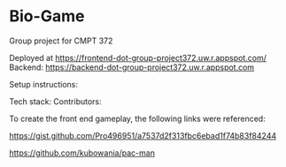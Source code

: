 # Bio-Game

Group project for CMPT 372

Deployed at https://frontend-dot-group-project372.uw.r.appspot.com/
Backend: https://backend-dot-group-project372.uw.r.appspot.com


Setup instructions:


Tech stack:
Contributors:


To create the front end gameplay, the following links were referenced:

https://gist.github.com/Pro496951/a7537d2f313fbc6ebad1f74b83f84244

https://github.com/kubowania/pac-man